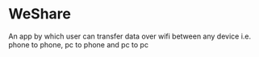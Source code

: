# WeShare
An app by which user can transfer data over wifi between any device i.e. phone to phone, pc to phone and pc to pc
